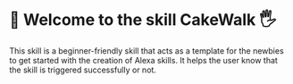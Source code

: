 # 🌟 Welcome to the skill CakeWalk  🖐
This skill is a beginner-friendly skill that acts as a template for the newbies to get started with the creation of Alexa skills.
It helps the user know that the skill is triggered successfully or not.